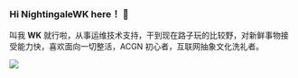 ### Hi NightingaleWK here！ 👋

叫我 **WK** 就行啦，从事运维技术支持，干到现在路子玩的比较野，对新鲜事物接受能力快，喜欢面向一切整活，ACGN 初心者，互联网抽象文化洗礼者。

![](https://github-readme-stats.vercel.app/api?username=NightingaleWK)
